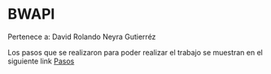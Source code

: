 # BWAPI

Pertenece a: David Rolando Neyra Gutierréz

Los pasos que se realizaron para poder realizar el trabajo se muestran en el siguiente link
[Pasos](https://github.com/xxdavidxx11/BWAPI/wiki/Pasos-para-la-creaci%C3%B3n)
